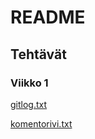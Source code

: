 # README
## Tehtävät
### Viikko 1
[gitlog.txt](https://github.com/samumakinen/ot-harjoitustyo/blob/master/laskarit/viikko1/gitlog.txt)

[komentorivi.txt](https://github.com/samumakinen/ot-harjoitustyo/blob/master/laskarit/viikko1/komentorivi.txt)

